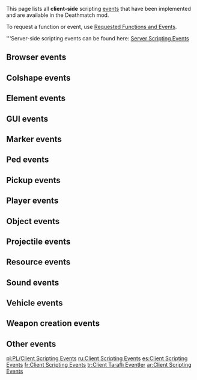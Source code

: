 <pageclass class="client"></pageclass> This page lists all **client-side** scripting [events](/docs/event.md "wikilink") that have been implemented and are available in the Deathmatch mod.

To request a function or event, use [Requested Functions and Events](/docs/requested_functions_and_events.md "wikilink").

'''Server-side scripting events can be found here: [Server Scripting Events](/docs/server_scripting_events.md "wikilink")

Browser events
--------------

Colshape events
---------------

Element events
--------------

GUI events
----------

Marker events
-------------

Ped events
----------

Pickup events
-------------

Player events
-------------

Object events
-------------

Projectile events
-----------------

Resource events
---------------

Sound events
------------

Vehicle events
--------------

Weapon creation events
----------------------

Other events
------------

[pl:PL/Client Scripting Events](/docs/pl-pl/client_scripting_events.md "wikilink") [ru:Client Scripting Events](/docs/ru-client_scripting_events.md "wikilink") [es:Client Scripting Events](/docs/es-client_scripting_events.md "wikilink") [fr:Client Scripting Events](/docs/fr-client_scripting_events.md "wikilink") [tr:Client Taraflı Eventler](/docs/tr-client_taraflı_eventler.md "wikilink") [ar:Client Scripting Events](/docs/ar-client_scripting_events.md "wikilink")
